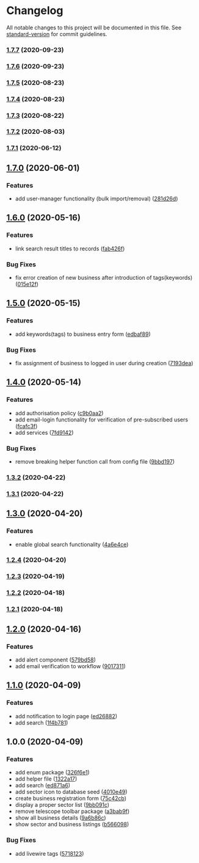 # Changelog

All notable changes to this project will be documented in this file. See [standard-version](https://github.com/conventional-changelog/standard-version) for commit guidelines.

### [1.7.7](https://github.com/openresources/businessdirectory/compare/v1.7.6...v1.7.7) (2020-09-23)

### [1.7.6](https://github.com/openresources/businessdirectory/compare/v1.7.5...v1.7.6) (2020-09-23)

### [1.7.5](https://github.com/openresources/businessdirectory/compare/v1.7.4...v1.7.5) (2020-08-23)

### [1.7.4](https://github.com/openresources/businessdirectory/compare/v1.7.3...v1.7.4) (2020-08-23)

### [1.7.3](https://github.com/openresources/businessdirectory/compare/v1.7.2...v1.7.3) (2020-08-22)

### [1.7.2](https://github.com/openresources/businessdirectory/compare/v1.7.1...v1.7.2) (2020-08-03)

### [1.7.1](https://github.com/openresources/businessdirectory/compare/v1.7.0...v1.7.1) (2020-06-12)

## [1.7.0](https://github.com/openresources/businessdirectory/compare/v1.6.0...v1.7.0) (2020-06-01)


### Features

* add user-manager functionality (bulk import/removal) ([281d26d](https://github.com/openresources/businessdirectory/commit/281d26df417fbbcdcab5560b46958ec4ca98ebe5))

## [1.6.0](https://github.com/openresources/businessdirectory/compare/v1.5.0...v1.6.0) (2020-05-16)


### Features

* link search result titles to records ([fab426f](https://github.com/openresources/businessdirectory/commit/fab426fc581ae6656a4c207066afc372da2eca21))


### Bug Fixes

* fix error creation of new business after introduction of tags(keywords) ([015e12f](https://github.com/openresources/businessdirectory/commit/015e12f8150f4814ab1fb0564c9a02df806552c1))

## [1.5.0](https://github.com/openresources/businessdirectory/compare/v1.4.0...v1.5.0) (2020-05-15)


### Features

* add keywords(tags) to business entry form ([edbaf89](https://github.com/openresources/businessdirectory/commit/edbaf89aaa3494be8b4aa1b3d4af1b27c05b5877))


### Bug Fixes

* fix assignment of business to logged in user during creation ([7193dea](https://github.com/openresources/businessdirectory/commit/7193dea5755f50bac0dc9e4b30719be6e49266d0))

## [1.4.0](https://github.com/openresources/businessdirectory/compare/v1.3.2...v1.4.0) (2020-05-14)


### Features

* add authorisation policy ([c9b0aa2](https://github.com/openresources/businessdirectory/commit/c9b0aa2d5f8c6551806415e214fef72dc87d3e7e))
* add email-login functionality for verification of pre-subscribed users ([fcafc3f](https://github.com/openresources/businessdirectory/commit/fcafc3ffc804107955476f8ed7f678439030c179))
* add services ([7fd9142](https://github.com/openresources/businessdirectory/commit/7fd9142ef9f3705f5a429e71799b376634c5e9b7))


### Bug Fixes

* remove breaking helper function call from config file ([9bbd197](https://github.com/openresources/businessdirectory/commit/9bbd1970f661ef61ee4470fad2706680cbf17c61))

### [1.3.2](https://github.com/openresources/businessdirectory/compare/v1.3.1...v1.3.2) (2020-04-22)

### [1.3.1](https://github.com/openresources/businessdirectory/compare/v1.3.0...v1.3.1) (2020-04-22)

## [1.3.0](https://github.com/openresources/businessdirectory/compare/v1.2.4...v1.3.0) (2020-04-20)


### Features

* enable global search functionality ([4a6e4ce](https://github.com/openresources/businessdirectory/commit/4a6e4ce3d3361092589f7d27c6481f6f5cde3e05))

### [1.2.4](https://github.com/openresources/businessdirectory/compare/v1.2.3...v1.2.4) (2020-04-20)

### [1.2.3](https://github.com/openresources/businessdirectory/compare/v1.2.2...v1.2.3) (2020-04-19)

### [1.2.2](https://github.com/openresources/businessdirectory/compare/v1.2.1...v1.2.2) (2020-04-18)

### [1.2.1](https://github.com/openresources/businessdirectory/compare/v1.2.0...v1.2.1) (2020-04-18)

## [1.2.0](https://github.com/openresources/businessdirectory/compare/v1.1.0...v1.2.0) (2020-04-16)


### Features

* add alert component ([579bd58](https://github.com/openresources/businessdirectory/commit/579bd5813c1083b3d6cc2940c240ae744945537e))
* add email verification to workflow ([9017311](https://github.com/openresources/businessdirectory/commit/90173114df91037a9ceb7d5b00054e284c7665ce))

## [1.1.0](https://github.com/openresources/businessdirectory/compare/v1.0.0...v1.1.0) (2020-04-09)


### Features

* add notification to login page ([ed26882](https://github.com/openresources/businessdirectory/commit/ed26882f5698c6c06abcaa6422a7cabf5c3b4275))
* add search ([1f4b781](https://github.com/openresources/businessdirectory/commit/1f4b781e92907423bbf1135f5298b30f18a439eb))

## 1.0.0 (2020-04-09)


### Features

* add enum package ([326f6e1](https://github.com/openresources/businessdirectory/commit/326f6e1b3458bc871e57f221af7828804899f9ef))
* add helper file ([1322a17](https://github.com/openresources/businessdirectory/commit/1322a17e8cc4c34b95f23594c6e8c43251ca3add))
* add search ([ed871a6](https://github.com/openresources/businessdirectory/commit/ed871a63218480b5c6b654ade2bf070d892bde3f))
* add sector icon to database seed ([4010e49](https://github.com/openresources/businessdirectory/commit/4010e49cafdf9f27ea1829ffb8ac205bf1178925))
* create business registration form ([75c42cb](https://github.com/openresources/businessdirectory/commit/75c42cb78c0f66608499e9b8589f0c4ef155726a))
* display a proper sector list ([9bb091c](https://github.com/openresources/businessdirectory/commit/9bb091c89bd04284d22c3be159bac322e2bc5da2))
* remove telescope toolbar package ([a3bab9f](https://github.com/openresources/businessdirectory/commit/a3bab9f5545a8178108d78457e02462527e17e54))
* show all business details ([9a6b86c](https://github.com/openresources/businessdirectory/commit/9a6b86cb4dabcd218bd27c8d2fcd57a53b4560bd))
* show sector and business listings ([b566098](https://github.com/openresources/businessdirectory/commit/b56609899fe1da1bb166f16a10845d5373a6f37c))


### Bug Fixes

* add livewire tags ([5718123](https://github.com/openresources/businessdirectory/commit/57181232763f3169e4af83f10fd034bdd5bbf79e))
